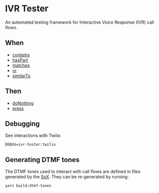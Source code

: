 # IVR Tester

An automated testing framework for Interactive Voice Response (IVR) call flows.


## When

* [contains](./doc/modules/_conditions_when_contains_.md)
* [hasPart](./doc/modules/_conditions_when_haspart_.md)
* [matches](./doc/modules/_conditions_when_matches_.md)
* [or](./doc/modules/_conditions_when_or_.md)
* [similarTo](./doc/modules/_conditions_when_similarto_.md)

## Then

* [doNothing](./doc/modules/_conditions_then_donothing_.md)
* [press](./doc/modules/_conditions_then_press_.md)


## Debugging

See interactions with Twilio

```
DEBUG=ivr-tester:twilio
```

## Generating DTMF tones

The DTMF tones used to interact with call flows are defined in files generated by the [SoX](http://sox.sourceforge.net/).
They can be re-generated by running:

```shell
yarn build:dtmf-tones
```
